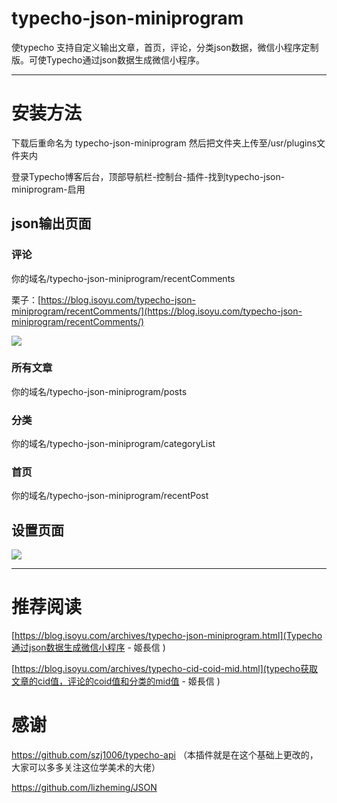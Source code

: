 # typecho-json-miniprogram

使typecho 支持自定义输出文章，首页，评论，分类json数据，微信小程序定制版。可使Typecho通过json数据生成微信小程序。

---
# 安装方法

下载后重命名为 typecho-json-miniprogram 然后把文件夹上传至/usr/plugins文件夹内

登录Typecho博客后台，顶部导航栏-控制台-插件-找到typecho-json-miniprogram-启用



## json输出页面

### 评论

你的域名/typecho-json-miniprogram/recentComments

栗子：[https://blog.isoyu.com/typecho-json-miniprogram/recentComments/](https://blog.isoyu.com/typecho-json-miniprogram/recentComments/)

![](https://i.loli.net/2018/03/29/5abce3d8a0195.jpg)

### 所有文章

你的域名/typecho-json-miniprogram/posts

### 分类

你的域名/typecho-json-miniprogram/categoryList

### 首页

你的域名/typecho-json-miniprogram/recentPost

## 设置页面

![](https://i.loli.net/2018/03/29/5abce28a0f4f7.jpg)

---
# 推荐阅读

[https://blog.isoyu.com/archives/typecho-json-miniprogram.html](Typecho通过json数据生成微信小程序 - 姬長信 )

[https://blog.isoyu.com/archives/typecho-cid-coid-mid.html](typecho获取文章的cid值，评论的coid值和分类的mid值 - 姬長信 )
# 感谢

https://github.com/szj1006/typecho-api （本插件就是在这个基础上更改的，大家可以多多关注这位学美术的大佬）

https://github.com/lizheming/JSON
